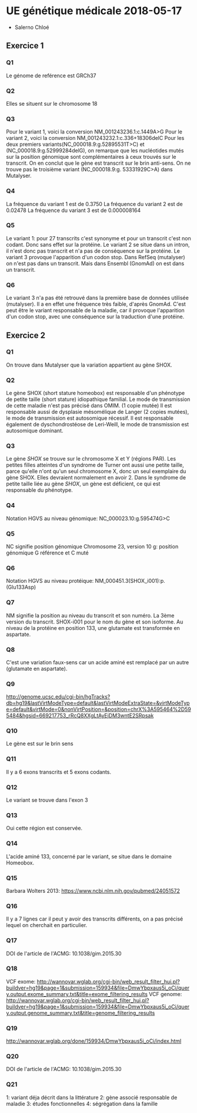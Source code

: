 # UE génétique médicale 2018-05-17
* Salerno Chloé
## Exercice 1
### Q1
Le génome de reférence est GRCh37
### Q2 
Elles se situent sur le chromosome 18
### Q3 
Pour le variant 1, voici la conversion NM_001243236.1:c.1449A>G
Pour le variant 2, voici la conversion NM_001243232.1:c.336+18306delC
Pour les deux premiers variants(NC_000018.9:g.52895531T>C) et (NC_000018.9:g.52999284delG), on remarque que les nucléotides mutés sur la position génomique sont complémentaires à ceux trouvés sur le transcrit. On en conclut que le gène est transcrit sur le brin anti-sens.
On ne trouve pas le troisième variant (NC_000018.9:g. 53331929C>A) dans Mutalyser.
### Q4
La fréquence du variant 1 est de 0.3750
La fréquence du variant 2 est de 0.02478
La fréquence du variant 3 est de 0.000008164
### Q5
Le variant 1: pour 27 transcrits c'est synonyme et pour un transcrit c'est non codant. Donc sans effet sur la protéine.
Le variant 2 se situe dans un intron, il n'est donc pas transcrit et n'a pas de conséquence sur la protéine.
Le variant 3 provoque l'apparition d'un codon stop. Dans RefSeq (mutalyser) on n'est pas dans un transcrit. Mais dans Ensembl (GnomAd) on est dans un transcrit.
### Q6
Le variant 3 n'a pas été retrouvé dans la première base de données utilisée (mutalyser). Il a en effet une fréquence très faible, d'après GnomAd. C'est peut être le variant responsable de la maladie, car il provoque l'apparition d'un codon stop, avec une conséquence sur la traduction d'une protéine.
## Exercice 2
### Q1
On trouve dans Mutalyser que la variation appartient au gène SHOX.
### Q2
Le gène SHOX (short stature homeobox) est responsable d'un phénotype de petite taille (short stature) idiopathique familial. Le mode de transmission de cette maladie n'est pas précisé dans OMIM. (1 copie mutée)
Il est responsable aussi de dysplasie mésomélique de Langer (2 copies mutées), le mode de transmission est autosomique récessif.
Il est responsable également de dyschondrostéose de Leri-Weill, le mode de transmission est autosomique dominant.
### Q3
Le gène *SHOX* se trouve sur le chromosome X et Y (régions PAR).
Les petites filles atteintes d'un syndrome de Turner ont aussi une petite taille, parce qu'elle n'ont qu'un seul chromosome X, donc un seul exemplaire du gène SHOX. Elles devraient normalement en avoir 2. 
Dans le syndrome de petite taille liée au gène *SHOX*, un gène est déficient, ce qui est responsable du phénotype.
### Q4
Notation HGVS au niveau génomique: NC_000023.10:g.595474G>C
### Q5
NC signifie position génomique
Chromosome 23, version 10
g: position génomique
G référence et C muté
### Q6
Notation HGVS au niveau protéique: NM_000451.3(SHOX_i001):p.(Glu133Asp)
### Q7
NM signifie la position au niveau du transcrit et son numéro. La 3ème version du transcrit. SHOX-i001 pour le nom du gène et son isoforme. Au niveau de la protéine en position 133, une glutamate est transformée en aspartate.
### Q8
C'est une variation faux-sens car un acide aminé est remplacé par un autre (glutamate en aspartate).
### Q9
http://genome.ucsc.edu/cgi-bin/hgTracks?db=hg19&lastVirtModeType=default&lastVirtModeExtraState=&virtModeType=default&virtMode=0&nonVirtPosition=&position=chrX%3A595464%2D595484&hgsid=669217753_rRcQ8XXgLtAyEjDM3wntE2SRpsak
### Q10
Le gène est sur le brin sens
### Q11
Il y a 6 exons transcrits et 5 exons codants.
### Q12
Le variant se trouve dans l'exon 3
### Q13
Oui cette région est conservée.
### Q14
L'acide aminé 133, concerné par le variant, se situe dans le domaine Homeobox.
### Q15
Barbara Wolters 2013: https://www.ncbi.nlm.nih.gov/pubmed/24051572
### Q16
Il y a 7 lignes car il peut y avoir des transcrits différents, on a pas précisé lequel on cherchait en particulier.
### Q17
DOI de l'article de l'ACMG: 10.1038/gim.2015.30
### Q18
VCF exome: http://wannovar.wglab.org/cgi-bin/web_result_filter_hui.pl?buildver=hg19&page=1&submission=159934&file=DmwYbpxaus5i_oCi/query.output.exome_summary.txt&title=exome_filtering_results
VCF genome: http://wannovar.wglab.org/cgi-bin/web_result_filter_hui.pl?buildver=hg19&page=1&submission=159934&file=DmwYbpxaus5i_oCi/query.output.genome_summary.txt&title=genome_filtering_results
### Q19
http://wannovar.wglab.org/done/159934/DmwYbpxaus5i_oCi/index.html
### Q20
DOI de l'article de l'ACMG: 10.1038/gim.2015.30
### Q21
1: variant déja décrit dans la littérature
2: gène associé responsable de maladie
3: études fonctionnelles
4: ségrégation dans la famille

